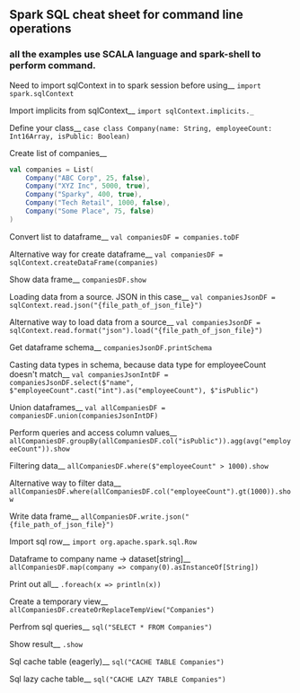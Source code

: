 ## Spark SQL cheat sheet for command line operations
### all the examples use SCALA language and spark-shell to perform command.

Need to import sqlContext in to spark session before using__
`import spark.sqlContext`

Import implicits from sqlContext__
`import sqlContext.implicits._`

Define your class__
`case class Company(name: String, employeeCount: Int16Array, isPublic: Boolean)`

Create list of companies__
```scala
val companies = List(
    Company("ABC Corp", 25, false),
    Company("XYZ Inc", 5000, true),
    Company("Sparky", 400, true),
    Company("Tech Retail", 1000, false),
    Company("Some Place", 75, false)
)
```

Convert list to dataframe__
`val companiesDF = companies.toDF`

Alternative way for create dataframe__
`val companiesDF = sqlContext.createDataFrame(companies)`

Show data frame__
`companiesDF.show`

Loading data from a source. JSON in this case__
`val companiesJsonDF = sqlContext.read.json("{file_path_of_json_file}")`

Alternative way to load data from a source__
`val companiesJsonDF = sqlContext.read.format("json").load("{file_path_of_json_file}")`

Get dataframe schema__
`companiesJsonDF.printSchema`

Casting data types in schema, because data type for employeeCount doesn't match__
`val companiesJsonIntDF = companiesJsonDF.select($"name", $"employeeCount".cast("int").as("employeeCount"), $"isPublic")`

Union dataframes__
`val allCompaniesDF = companiesDF.union(companiesJsonIntDF)`

Perform queries and access column values__
`allCompaniesDF.groupBy(allCompaniesDF.col("isPublic")).agg(avg("employeeCount")).show`

Filtering data__
`allCompaniesDF.where($"employeeCount" > 1000).show`

Alternative way to filter data__
`allCompaniesDF.where(allCompaniesDF.col("employeeCount").gt(1000)).show`

Write data frame__
`allCompaniesDF.write.json("{file_path_of_json_file}")`

Import sql row__
`import org.apache.spark.sql.Row`

Dataframe to company name -> dataset[string]__
`allCompaniesDF.map(company => company(0).asInstanceOf[String])`

Print out all__
`.foreach(x => println(x))`

Create a temporary view__
`allCompaniesDF.createOrReplaceTempView("Companies")`

Perfrom sql queries__
`sql("SELECT * FROM Companies")`

Show result__
`.show`

Sql cache table (eagerly)__
`sql("CACHE TABLE Companies")`

Sql lazy cache table__
`sql("CACHE LAZY TABLE Companies")`

